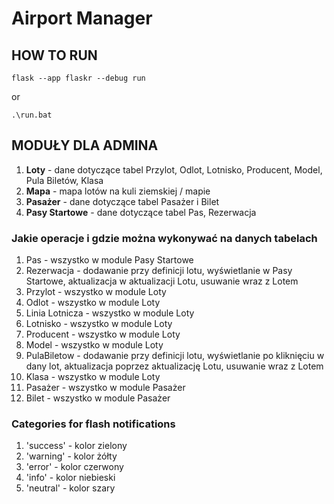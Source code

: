 # Airport Manager

## HOW TO RUN

`flask --app flaskr --debug run`

or

`.\run.bat`

## MODUŁY DLA ADMINA

1. **Loty** - dane dotyczące tabel Przylot, Odlot, Lotnisko, Producent, Model, Pula Biletów, Klasa
2. **Mapa** - mapa lotów na kuli ziemskiej / mapie
3. **Pasażer** - dane dotyczące tabel Pasażer i Bilet
4. **Pasy Startowe** - dane dotyczące tabel Pas, Rezerwacja

### Jakie operacje i gdzie można wykonywać na danych tabelach

1. Pas - wszystko w module Pasy Startowe
2. Rezerwacja - dodawanie przy definicji lotu, wyświetlanie w Pasy Startowe, aktualizacja w aktualizacji Lotu, usuwanie wraz z Lotem
3. Przylot - wszystko w module Loty
4. Odlot - wszystko w module Loty
5. Linia Lotnicza - wszystko w module Loty
6. Lotnisko - wszystko w module Loty
7. Producent - wszystko w module Loty
8. Model - wszystko w module Loty
9. PulaBiletow - dodawanie przy definicji lotu, wyświetlanie po kliknięciu w dany lot, aktualizacja poprzez aktualizację Lotu, usuwanie wraz z Lotem
10. Klasa - wszystko w module Loty
11. Pasażer - wszystko w module Pasażer
12. Bilet - wszystko w module Pasażer


### Categories for flash notifications
1. 'success' - kolor zielony
2. 'warning' - kolor żółty
3. 'error' - kolor czerwony
4. 'info' - kolor niebieski
5. 'neutral' - kolor szary